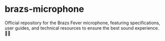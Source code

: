 # brazs-microphone
Official repository for the Brazs Fever microphone, featuring specifications, user guides, and technical resources to ensure the best sound experience. 🚀✨
